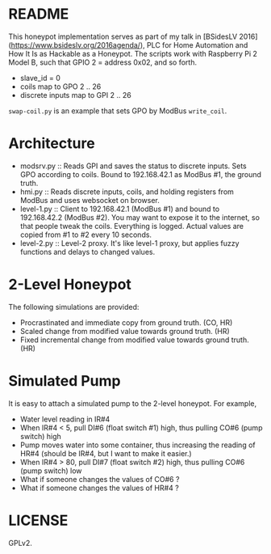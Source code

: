 README
======
This honeypot implementation serves as part of my talk in [BSidesLV 2016] (https://www.bsideslv.org/2016agenda/), PLC for Home Automation and How It Is as Hackable as a Honeypot.  The scripts work with Raspberry Pi 2 Model B, such that GPIO 2 = address 0x02, and so forth.

* slave\_id = 0
* coils map to GPO 2 .. 26
* discrete inputs map to GPI 2 .. 26

`swap-coil.py` is an example that sets GPO by ModBus `write_coil`.


Architecture
============
* modsrv.py :: Reads GPI and saves the status to discrete inputs.  Sets GPO according to coils.  Bound to 192.168.42.1 as ModBus #1, the ground truth.
* hmi.py :: Reads discrete inputs, coils, and holding registers from ModBus and uses websocket on browser.
* level-1.py :: Client to 192.168.42.1 (ModBus #1) and bound to 192.168.42.2 (ModBus #2).  You may want to expose it to the internet, so that people tweak the coils.  Everything is logged.  Actual values are copied from #1 to #2 every 10 seconds.
* level-2.py :: Level-2 proxy.  It's like level-1 proxy, but applies fuzzy functions and delays to changed values.


2-Level Honeypot
================
The following simulations are provided:
* Procrastinated and immediate copy from ground truth. (CO, HR)
* Scaled change from modified value towards ground truth.  (HR)
* Fixed incremental change from modified value towards ground truth.  (HR)


Simulated Pump
==============
It is easy to attach a simulated pump to the 2-level honeypot.  For example,
* Water level reading in IR#4
* When IR#4 < 5, pull DI#6 (float switch #1) high, thus pulling CO#6 (pump switch) high
* Pump moves water into some container, thus increasing the reading of HR#4 (should be IR#4, but I want to make it easier.)
* When IR#4 > 80, pull DI#7 (float switch #2) high, thus pulling CO#6 (pump switch) low
* What if someone changes the values of CO#6 ?
* What if someone changes the values of HR#4 ?


LICENSE
=======
GPLv2.
